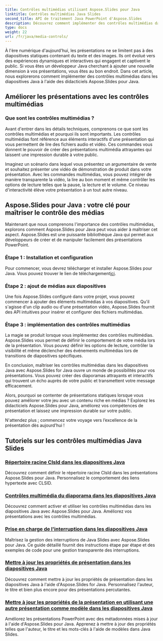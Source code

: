 ```yaml
---
title: Contrôles multimédias utilisant Aspose.Slides pour Java
linktitle: Contrôles multimédias Java Slides
second_title: API de traitement Java PowerPoint d'Aspose.Slides
description: Découvrez comment implémenter des contrôles multimédias dans les diapositives Java à l'aide des didacticiels Aspose.Slides pour Java. Améliorez vos présentations avec de l'audio et de la vidéo en toute transparence.
type: docs
weight: 22
url: /fr/java/media-controls/
---
```


À l'ère numérique d'aujourd'hui, les présentations ne se limitent pas à des diapositives statiques contenant du texte et des images. Ils ont évolué vers des expériences dynamiques et interactives qui engagent et captivent le public. Si vous êtes un développeur Java cherchant à ajouter une nouvelle dimension à vos présentations, vous êtes au bon endroit. Dans cet article, nous explorerons comment implémenter des contrôles multimédias dans les diapositives Java à l'aide des didacticiels Aspose.Slides pour Java.

## Améliorer les présentations avec les contrôles multimédias

### Que sont les contrôles multimédias ?

Avant d'entrer dans les détails techniques, comprenons ce que sont les contrôles multimédias et pourquoi ils sont importants. Les contrôles multimédias font référence aux éléments interactifs d'une présentation qui vous permettent de lire des fichiers audio et vidéo. Ces commandes vous donnent le pouvoir de créer des présentations multimédia attrayantes qui laissent une impression durable à votre public.

Imaginez un scénario dans lequel vous présentez un argumentaire de vente et souhaitez présenter une vidéo de démonstration de produit dans votre présentation. Avec les commandes multimédias, vous pouvez intégrer de manière transparente la vidéo, la lire au bon moment et même contrôler les options de lecture telles que la pause, la lecture et le volume. Ce niveau d'interactivité élève votre présentation à un tout autre niveau.

## Aspose.Slides pour Java : votre clé pour maîtriser le contrôle des médias

Maintenant que nous comprenons l'importance des contrôles multimédias, explorons comment Aspose.Slides pour Java peut vous aider à maîtriser cet aspect. Aspose.Slides est une puissante bibliothèque Java qui permet aux développeurs de créer et de manipuler facilement des présentations PowerPoint.

### Étape 1 : Installation et configuration

 Pour commencer, vous devrez télécharger et installer Aspose.Slides pour Java. Vous pouvez trouver le lien de téléchargement[ici](https://releases.aspose.com/slides/java/).

### Étape 2 : ajout de médias aux diapositives

Une fois Aspose.Slides configuré dans votre projet, vous pouvez commencer à ajouter des éléments multimédias à vos diapositives. Qu'il s'agisse d'un clip audio ou d'une présentation vidéo, Aspose.Slides fournit des API intuitives pour insérer et configurer des fichiers multimédias.

### Étape 3 : implémentation des contrôles multimédias

La magie se produit lorsque vous implémentez des contrôles multimédias. Aspose.Slides vous permet de définir le comportement de votre média lors de la présentation. Vous pouvez définir les options de lecture, contrôler la visibilité et même déclencher des événements multimédias lors de transitions de diapositives spécifiques.

En conclusion, maîtriser les contrôles multimédias dans les diapositives Java avec Aspose.Slides for Java ouvre un monde de possibilités pour vos présentations. Vous pouvez créer des diaporamas attrayants et interactifs qui trouvent un écho auprès de votre public et transmettent votre message efficacement.

Alors, pourquoi se contenter de présentations statiques lorsque vous pouvez améliorer votre jeu avec un contenu riche en médias ? Explorez les didacticiels Aspose.Slides pour Java, améliorez vos compétences de présentation et laissez une impression durable sur votre public.

N'attendez plus ; commencez votre voyage vers l’excellence de la présentation dès aujourd’hui !

## Tutoriels sur les contrôles multimédias Java Slides
### [Répertoire racine ClsId dans les diapositives Java](./root-directory-clsid-in-java-slides/)
Découvrez comment définir le répertoire racine ClsId dans les présentations Aspose.Slides pour Java. Personnalisez le comportement des liens hypertexte avec CLSID.
### [Contrôles multimédia du diaporama dans les diapositives Java](./slide-show-media-controls-in-java-slides/)
Découvrez comment activer et utiliser les contrôles multimédias dans les diapositives Java avec Aspose.Slides pour Java. Améliorez vos présentations avec les contrôles multimédias.
### [Prise en charge de l'interruption dans les diapositives Java](./support-for-interrupt-in-java-slides/)
Maîtrisez la gestion des interruptions de Java Slides avec Aspose.Slides pour Java. Ce guide détaillé fournit des instructions étape par étape et des exemples de code pour une gestion transparente des interruptions.
### [Mettre à jour les propriétés de présentation dans les diapositives Java](./update-presentation-properties-in-java-slides/)
Découvrez comment mettre à jour les propriétés de présentation dans les diapositives Java à l'aide d'Aspose.Slides for Java. Personnalisez l'auteur, le titre et bien plus encore pour des présentations percutantes.
### [Mettre à jour les propriétés de la présentation en utilisant une autre présentation comme modèle dans les diapositives Java](./update-presentation-properties-using-another-presentation-as-a-template-in-java-slides/)
Améliorez les présentations PowerPoint avec des métadonnées mises à jour à l'aide d'Aspose.Slides pour Java. Apprenez à mettre à jour des propriétés telles que l'auteur, le titre et les mots-clés à l'aide de modèles dans Java Slides.